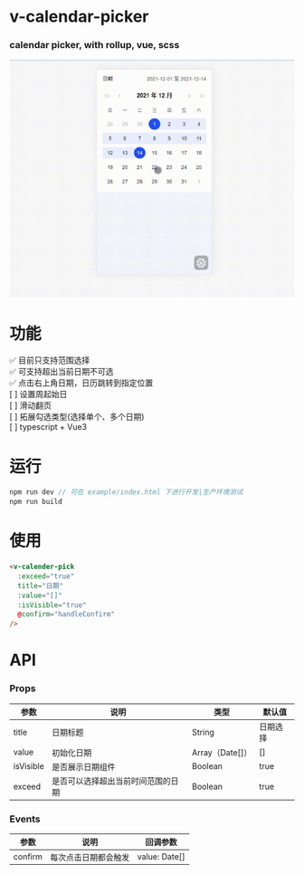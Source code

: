 # v-calendar-picker

### calendar picker, with rollup, vue, scss

![display](/public/display.png)

# 功能

✅ 目前只支持范围选择  
✅ 可支持超出当前日期不可选  
✅ 点击右上角日期，日历跳转到指定位置  
[ ] 设置周起始日  
[ ] 滑动翻页  
[ ] 拓展勾选类型(选择单个、多个日期)  
[ ] typescript + Vue3

# 运行

```js
npm run dev // 可在 example/index.html 下进行开发|生产环境测试
npm run build
```

# 使用

```html
<v-calender-pick
  :exceed="true"
  title="日期"
  :value="[]"
  :isVisible="true"
  @confirm="handleConfirm"
/>
```

# API

### Props

| 参数      | 说明                               | 类型            | 默认值   |
| --------- | ---------------------------------- | --------------- | -------- |
| title     | 日期标题                           | String          | 日期选择 |
| value     | 初始化日期                         | Array（Date[]） | []       |
| isVisible | 是否展示日期组件                   | Boolean         | true     |
| exceed    | 是否可以选择超出当前时间范围的日期 | Boolean         | true     |

### Events

| 参数    | 说明                 | 回调参数      |
| ------- | -------------------- | ------------- |
| confirm | 每次点击日期都会触发 | value: Date[] |
